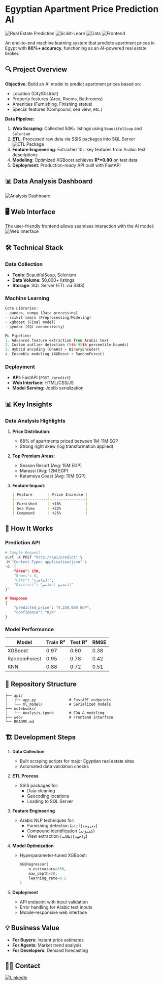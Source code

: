# Egyptian Apartment Price Prediction AI

![Real Estate Prediction](https://img.shields.io/badge/Python-3.8%2B-blue) 
![Scikit-Learn](https://img.shields.io/badge/ML-XGBoost%20%7C%20RandomForest-orange) 
![Data](https://img.shields.io/badge/Data-50K%2B%20listings-brightgreen)
![Frontend](https://img.shields.io/badge/Frontend-HTML%2FCSS%2FJS-yellowgreen)

An end-to-end machine learning system that predicts apartment prices in Egypt with **80%+ accuracy**, functioning as an AI-powered real estate broker.

## 🔍 Project Overview

**Objective:** Build an AI model to predict apartment prices based on:
- Location (City/District)
- Property features (Area, Rooms, Bathrooms)
- Amenities (Furnishing, Finishing status)
- Special features (Compound, sea view, etc.)

**Data Pipeline:**
1. **Web Scraping**: Collected 50K+ listings using `BeautifulSoup` and `Selenium`
2. **ETL**: Processed raw data via SSIS packages into SQL Server  
   ![ETL Package](https://github.com/HossamElsrah/AI-NeuroRealtor/blob/main/Project%20Photos/Etl%20Package.png)
3. **Feature Engineering**: Extracted 10+ key features from Arabic text descriptions
4. **Modeling**: Optimized XGBoost achieves **R²=0.80** on test data
5. **Deployment**: Production-ready API built with FastAPI

## 📊 Data Analysis Dashboard
![Analysis Dashboard](https://github.com/HossamElsrah/AI_NeuroRealtor/blob/main/Project%20Photos/Analysis%20Dashboard.png)

## 🖥️ Web Interface
The user-friendly frontend allows seamless interaction with the AI model:
![Web Interface](https://github.com/HossamElsrah/AI-NeuroRealtor/blob/main/Project%20Photos/Web%20Site.png)

## 🛠️ Technical Stack

### Data Collection
- **Tools**: BeautifulSoup, Selenium
- **Data Volume**: 50,000+ listings
- **Storage**: SQL Server (ETL via SSIS)

### Machine Learning
```python
Core Libraries:
- pandas, numpy (Data processing)
- scikit-learn (Preprocessing/Modeling)
- xgboost (Final model)
- pyodbc (SQL connectivity)

ML Pipeline:
1. Advanced feature extraction from Arabic text
2. Custom outlier detection (5th-95th percentile bounds)
3. Hybrid encoding (OneHot + BinaryEncoder)
4. Ensemble modeling (XGBoost + RandomForest)
```

### Deployment
- **API**: FastAPI (`POST /predict`)
- **Web Interface**: HTML/CSS/JS
- **Model Serving**: Joblib serialization

## 📊 Key Insights

### Data Analysis Highlights
1. **Price Distribution**: 
   - 68% of apartments priced between 1M-11M EGP
   - Strong right skew (log transformation applied)

2. **Top Premium Areas**:
   - Season Resort (Avg: 15M EGP)
   - Marassi (Avg: 12M EGP) 
   - Katameya Coast (Avg: 10M EGP)

3. **Feature Impact**:
   ```markdown
   | Feature       | Price Increase |
   |---------------|----------------|
   | Furnished     | +18%           |
   | Sea View      | +32%           |
   | Compound      | +25%           |
   ```

## 🚀 How It Works

### Prediction API
```python
# Sample Request
curl -X POST "http://api/predict" \
-H "Content-Type: application/json" \
-d '{
    "Area": 150,
    "Rooms": 3,
    "City": "القاهرة",
    "District": "التجمع الخامس"
}'

# Response
{
    "predicted_price": "4,250,000 EGP",
    "confidence": "82%"
}
```

### Model Performance
| Model          | Train R² | Test R² | RMSE    |
|----------------|----------|---------|---------|
| XGBoost        | 0.97     | 0.80    | 0.38    |
| RandomForest   | 0.95     | 0.78    | 0.42    |
| KNN            | 0.88     | 0.72    | 0.51    |

## 📂 Repository Structure
```
├── api/
│   ├── app.py               # FastAPI endpoints
│   └── ml_model/            # Serialized models
├── notebooks/
│   └── Analysis.ipynb       # EDA & modeling
├── web/                     # Frontend interface
└── README.md
```

## 🏗️ Development Steps

1. **Data Collection**
   - Built scraping scripts for major Egyptian real estate sites
   - Automated data validation checks

2. **ETL Process**
   - SSIS packages for:
     - Data cleaning
     - Geocoding locations
     - Loading to SQL Server

3. **Feature Engineering**
   - Arabic NLP techniques for:
     - Furnishing detection (`مفروشة|أثاث`)
     - Compound identification (`كمبوند`)
     - View extraction (`واجهة|إطلالة`)

4. **Model Optimization**
   - Hyperparameter-tuned XGBoost:
     ```python
     XGBRegressor(
         n_estimators=350,
         max_depth=20,
         learning_rate=0.1
     )
     ```

5. **Deployment**
   - API endpoint with input validation
   - Error handling for Arabic text inputs
   - Mobile-responsive web interface

## 💡 Business Value

- **For Buyers**: Instant price estimates
- **For Agents**: Market trend analysis
- **For Developers**: Demand forecasting

## 👨‍💻 Contact
[![LinkedIn](https://img.shields.io/badge/LinkedIn-Connect-blue)](https://linkedin.com/in/hossam-taha-41b724288)
